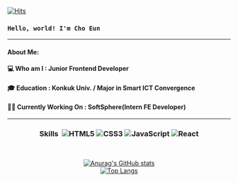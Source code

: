 [![Hits](https://hits.seeyoufarm.com/api/count/incr/badge.svg?url=https%3A%2F%2Fgithub.com%2Fjosuncom%2Fhit-counter&count_bg=%2379C83D&title_bg=%23555555&icon=&icon_color=%23E7E7E7&title=hits&edge_flat=false)](https://hits.seeyoufarm.com)


### `Hello, world! I'm Cho Eun`
---
#### About Me:
#### 💻 Who am I : Junior Frontend Developer
#### 🎓 Education : Konkuk Univ. / Major in Smart ICT Convergence
#### 👨‍💻 Currently Working On : SoftSphere(Intern FE Developer) 
----
<div align="center">


### Skills&nbsp; ![HTML5](https://img.shields.io/badge/html5-%23E34F26.svg?style=for-the-badge&logo=html5&logoColor=white)	![CSS3](https://img.shields.io/badge/css3-%231572B6.svg?style=for-the-badge&logo=css3&logoColor=white) ![JavaScript](https://img.shields.io/badge/javascript-%23323330.svg?style=for-the-badge&logo=javascript&logoColor=%23F7DF1E) ![React](https://img.shields.io/badge/react-%2320232a.svg?style=for-the-badge&logo=react&logoColor=%2361DAFB)

<br/>
<div height="100rem">

[![Anurag's GitHub stats](https://github-readme-stats.vercel.app/api?username=josuncom)](https://github.com/josuncom/github-readme-stats)<br/>
[![Top Langs](https://github-readme-stats.vercel.app/api/top-langs/?username=josuncom&layout=compact)](https://github.com/josuncom/github-readme-stats)
</div>

 </div>
 </div>
